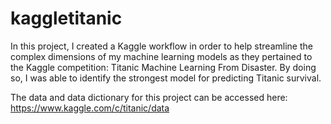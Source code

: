 # kaggletitanic

In this project, I created a Kaggle workflow in order to help streamline the complex dimensions of my machine learning models as they pertained to the Kaggle competition: Titanic Machine Learning From Disaster. By doing so, I was able to identify the strongest model for predicting Titanic survival.

The data and data dictionary for this project can be accessed here: https://www.kaggle.com/c/titanic/data
